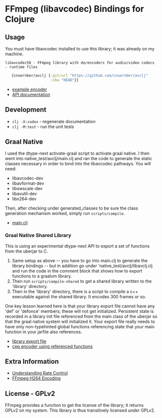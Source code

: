 # FFmpeg (libavcodec) Bindings for Clojure


## Usage

You must have libavcodec installed to use this library; it was already on my machine.

```console
libavcodec58 - FFmpeg library with de/encoders for audio/video codecs - runtime files
```

```clojure
   {cnuernber/avclj {:git/url "https://github.com/cnuernber/avclj"
                     :sha "HEAD"}}
```

* [example encoder](test/avclj_test.clj)
* [API documentation](https://cnuernber.github.io/avclj/)

## Development

* `clj -X:codox` - regenerate documentation
* `clj -M:test` - run the unit tests


## Graal Native

I used the dtype-next activate-graal script to activate graal native.  I then went into
native_test/avclj/main.clj and ran the code to generate the static classes necessary in
order to bind into the libavcodec pathways.  You will need:

* libavcodec-dev
* libavformat-dev
* libswscale-dev
* libavutil-dev
* libx264-dev


Then, after checking under generated_classes to be sure the class generation mechanism
worked, simply run `scripts/compile`.

* [main.clj](https://github.com/cnuernber/avclj/blob/01685a4f0286bd7c39a0decf8e5a69d2a897d835/native_test/avclj/main.clj)


### Graal Native Shared Library

This is using an experimental dtype-next API to export a set of functions from the uberjar to C.
1. Same setup as above -- you have to go into main.clj to generate the library bindings -- but in 
addition go under 'native_test/avclj/libavclj.clj and run the code in the comment block that 
shows how to export functions to a graalvm library.
2.  Then run `scripts/compile-shared` to get a shared library written to the 'library' directory.  
3.  Then in the 'library' directory, there is a script to compile a c++ executable against the shared library.  It encodes 300 frames or 
so.  

One key lesson learned here is that your library export file cannot have any 'def' or 
'defonce' members; these will not get initialized.  Persistent state is recorded in a library init file 
referenced from the main class of the uberjar so that the graal native system will initialized it.
Your export file really needs to have only non-typehinted global functions referencing 
state that your main function in your jarfile also references.

* [library export file](https://github.com/cnuernber/avclj/blob/master/native_test/avclj/libavclj.clj)
* [cpp encoder using referenced functions](https://github.com/cnuernber/avclj/blob/master/library/testencode.cpp)


## Extra Information
 
* [Understanding Rate Control](https://slhck.info/video/2017/03/01/rate-control.html)
* [FFmpeg H264 Encoding](https://trac.ffmpeg.org/wiki/Encode/H.264)

## License - GPLv2

FFmpeg provides a function to get the license of the library; it returns GPLv2 on my
system. This library is thus transitively licensed under GPLv2.
